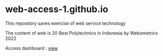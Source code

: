 # web-access-1.github.io
This repository saves exercise of web service technology
<p>The content of web is 20 Best Polytechnics in Indonesia by Webometrics 2022<p>

<p>Access dashboard : <a href="https://tmuchlissin.github.io/web-access-best-polytechnics-2022.github.io/" style="text-decoration: underline">view</a><p>
